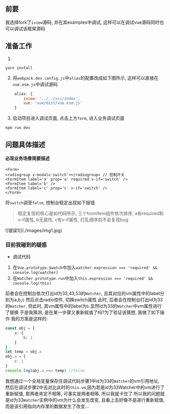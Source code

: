 ## 前要
我选择fork了`iview`源码, 并在其examples中调试, 这样可以在调试vue源码同时也可以调试该框架源码
## 准备工作
1. 
```
yarn install
```
2. 将`webpack.dev.config.js`中`alias`的配置改成如下图所示, 这样可以直接在`vue.esm.js`中调试源码
```js
    alias: {
        iview: '../../src/index',
        vue: 'vue/dist/vue.esm.js'
    }
```
3. 启动项目进入调试页面, 点击上方`form`, 进入业务调试页面
```
npm run dev
```
## 问题具体描述

#### 必现业务场景简要描述
```
<Form>
<radiogroup v-modal='switch'></radiogroup> // 控制开关
<FormItem label='a' prop='a' required v-if='switch' />
<FormItem label='b' />
<FormItem label='c' prop='c' v-if='switch' />
</Form>
```
将`switch`调至`false`, 控制台稳定出现如下报错
> 稳定复现的核心是如代码所示, 三个formItem组件依次排序, a有required和v-if属性, b无属性, c有v-if属性, 打乱顺序则不会复现bug

![错误1]](./images/img1.jpg)


### 目前我碰到的疑惑
* 调试代码
1. 在`Vue.prototype.$watch`中加入`watcher.expression === 'required' && console.log(watcher)`
2. 在`Watcher.prototype.run`中加入`this.expression === 'required' && console.log(this)`

前者会在控制台依次打出id为33,43,53的`Watcher`, 且其对应的vm属性中的label分别为a,b,c
然后点击radio控件, 切换switch属性
此时, 后者会在控制台打出id为33的`Watcher`, 但此时, 其vm属性中的label为`b`
显然id为33的`Watcher`中vm属性进行了替换
于是我猜测, 是在某一步骤又重新赋值了吗?为了验证该猜想, 我做了如下操作
我的方案是这样的:
```js
const obj = {
    a: {
        b: 1
    }
}
let temp = obj.a
obj.a = {
    c: 1
}
console.log(obj.a === temp) //false
```
我想通过一个全局变量保存住调试代码步骤1中id为33的`Watcher`的vm引用地址, 然后在调试步骤2中去对比此时的`this.vm`,因为若是id为33Watcher中的vm进行了重新赋值, 那两者肯定不相等, 可事实是两者相等, 所以我就卡住了
所以我的问题就是id为33`Watcher`实例中的vm为什么会发生改变, 且看上去好像不是进行重新赋值, 而是该引用指向内存里的数据发生了改变...

